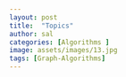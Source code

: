 ```yaml
---
layout: post
title:  "Topics"
author: sal
categories: [Algorithms ]
image: assets/images/13.jpg
tags: [Graph-Algorithms]
---
```

### 
